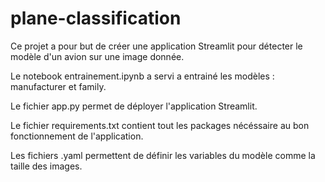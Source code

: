 # plane-classification

Ce projet a pour but de créer une application Streamlit pour détecter le modèle d'un avion sur une image donnée.

Le notebook entrainement.ipynb a servi a entrainé les modèles : manufacturer et family.

Le fichier app.py permet de déployer l'application Streamlit.

Le fichier requirements.txt contient tout les packages nécéssaire au bon fonctionnement de l'application.

Les fichiers .yaml permettent de définir les variables du modèle comme la taille des images.
